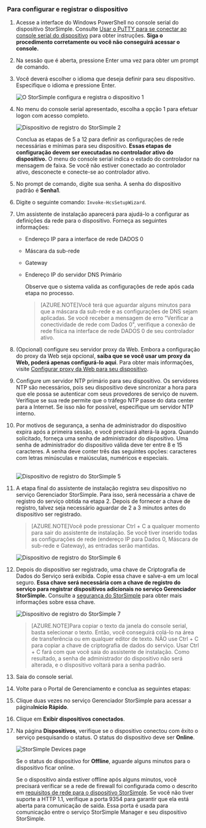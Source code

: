 <properties 
   pageTitle="Configurar e registrar o dispositivo"
   description="Explica como usar o Windows PowerShell para StorSimple para configurar e registrar seu dispositivo executando a Atualização 1."
   services="storsimple"
   documentationCenter="NA"
   authors="alkohli"
   manager="adinah"
   editor="tysonn" />
<tags 
   ms.service="storsimple"
   ms.devlang="NA"
   ms.topic="article"
   ms.tgt_pltfrm="NA"
   ms.workload="TBD"
   ms.date="09/08/2015"
   ms.author="alkohli" />


### Para configurar e registrar o dispositivo

1. Acesse a interface do Windows PowerShell no console serial do dispositivo StorSimple. Consulte [Usar o PuTTY para se conectar ao console serial do dispositivo](#use-putty-to-connect-to-the-device-serial-console) para obter instruções. **Siga o procedimento corretamente ou você não conseguirá acessar o console.**

2. Na sessão que é aberta, pressione Enter uma vez para obter um prompt de comando.

3. Você deverá escolher o idioma que deseja definir para seu dispositivo. Especifique o idioma e pressione Enter.

    ![O StorSimple configura e registra o dispositivo 1](./media/storsimple-configure-and-register-device-u1/HCS_RegisterYourDevice1-U1-include.png)

4. No menu do console serial apresentado, escolha a opção 1 para efetuar logon com acesso completo.

    ![Dispositivo de registro do StorSimple 2](./media/storsimple-configure-and-register-device-u1/HCS_RegisterYourDevice2_U1-include.png)
  
     Conclua as etapas de 5 a 12 para definir as configurações de rede necessárias e mínimas para seu dispositivo. **Essas etapas de configuração devem ser executadas no controlador ativo do dispositivo.** O menu do console serial indica o estado do controlador na mensagem de faixa. Se você não estiver conectado ao controlador ativo, desconecte e conecte-se ao controlador ativo.

5. No prompt de comando, digite sua senha. A senha do dispositivo padrão é **Senha1**.

6. Digite o seguinte comando: `Invoke-HcsSetupWizard`.

7. Um assistente de instalação aparecerá para ajudá-lo a configurar as definições da rede para o dispositivo. Forneça as seguintes informações:
   - Endereço IP para a interface de rede DADOS 0
   - Máscara da sub-rede
   - Gateway
   - Endereço IP do servidor DNS Primário
    
		Observe que o sistema valida as configurações de rede após cada etapa no processo.
   
      >[AZURE.NOTE]Você terá que aguardar alguns minutos para que a máscara da sub-rede e as configurações de DNS sejam aplicadas. Se você receber a mensagem de erro "Verificar a conectividade de rede com Dados 0", verifique a conexão de rede física na interface de rede DADOS 0 de seu controlador ativo.

8. (Opcional) configure seu servidor proxy da Web. Embora a configuração do proxy da Web seja opcional, **saiba que se você usar um proxy da Web, poderá apenas configurá-lo aqui**. Para obter mais informações, visite [Configurar proxy da Web para seu dispositivo](../articles/storsimple/storsimple-configure-web-proxy.md).

9. Configure um servidor NTP primário para seu dispositivo. Os servidores NTP são necessários, pois seu dispositivo deve sincronizar a hora para que ele possa se autenticar com seus provedores de serviço de nuvem. Verifique se sua rede permite que o tráfego NTP passe do data center para a Internet. Se isso não for possível, especifique um servidor NTP interno.
 
10. Por motivos de segurança, a senha de administrador do dispositivo expira após a primeira sessão, e você precisará alterá-la agora. Quando solicitado, forneça uma senha de administrador do dispositivo. Uma senha de administrador do dispositivo válida deve ter entre 8 e 15 caracteres. A senha deve conter três das seguintes opções: caracteres com letras minúsculas e maiúsculas, numéricos e especiais.

	<br/>![Dispositivo de registro do StorSimple 5](./media/storsimple-configure-and-register-device-u1/HCS_RegisterYourDevice5_U1-include.png)

11. A etapa final do assistente de instalação registra seu dispositivo no serviço Gerenciador StorSimple. Para isso, será necessária a chave de registro do serviço obtida na etapa 2. Depois de fornecer a chave de registro, talvez seja necessário aguardar de 2 a 3 minutos antes do dispositivo ser registrado.

      >[AZURE.NOTE]Você pode pressionar Ctrl + C a qualquer momento para sair do assistente de instalação. Se você tiver inserido todas as configurações de rede (endereço IP para Dados 0, Máscara de sub-rede e Gateway), as entradas serão mantidas.

	![Dispositivo de registro do StorSimple 6](./media/storsimple-configure-and-register-device-u1/HCS_RegisterYourDevice6_U1-include.png)

12. Depois do dispositivo ser registrado, uma chave de Criptografia de Dados do Serviço será exibida. Copie essa chave e salve-a em um local seguro. **Essa chave será necessária com a chave de registro do serviço para registrar dispositivos adicionais no serviço Gerenciador StorSimple.** Consulte a [segurança do StorSimple](../articles/storsimple/storsimple-security.md) para obter mais informações sobre essa chave.
	
	![Dispositivo de registro do StorSimple 7](./media/storsimple-configure-and-register-device-u1/HCS_RegisterYourDevice7_U1-include.png)

      >[AZURE.NOTE]Para copiar o texto da janela do console serial, basta selecionar o texto. Então, você conseguirá colá-lo na área de transferência ou em qualquer editor de texto. NÃO use Ctrl + C para copiar a chave de criptografia de dados do serviço. Usar Ctrl + C fará com que você saia do assistente de instalação. Como resultado, a senha de administrador do dispositivo não será alterada, e o dispositivo voltará para a senha padrão.

13. Saia do console serial.

14. Volte para o Portal de Gerenciamento e conclua as seguintes etapas:
  1. Clique duas vezes no serviço Gerenciador StorSimple para acessar a página**Início Rápido**.
  2. Clique em **Exibir dispositivos conectados**.
  3. Na página **Dispositivos**, verifique se o dispositivo conectou com êxito o serviço pesquisando o status. O status do dispositivo deve ser **Online**.
   
    	![StorSimple Devices page](./media/storsimple-configure-and-register-device-u1/HCS_DevicesPageM_U1-include.png) 
  
        Se o status do dispositivo for **Offline**, aguarde alguns minutos para o dispositivo ficar online. 
      
        Se o dispositivo ainda estiver offline após alguns minutos, você precisará verificar se a rede de firewall foi configurada como o descrito em [requisitos de rede para o dispositivo StorSimple](https://msdn.microsoft.com/library/dn772371.aspx). Se você não tiver suporte a HTTP 1.1, verifique a porta 9354 para garantir que ela está aberta para comunicação de saída. Essa porta é usada para comunicação entre o serviço StorSimple Manager e seu dispositivo StorSimple.
     
       

<!---HONumber=Sept15_HO2-->